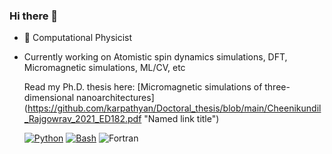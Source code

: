 ### Hi there 👋
- 🔭 Computational Physicist
- Currently working on Atomistic spin dynamics simulations, DFT, Micromagnetic simulations, ML/CV, etc

  Read my Ph.D. thesis here: [Micromagnetic simulations of three-dimensional nanoarchitectures] (https://github.com/karpathyan/Doctoral_thesis/blob/main/Cheenikundil_Rajgowrav_2021_ED182.pdf "Named link title")

  [![Python](https://img.shields.io/badge/python-black?style=for-the-badge&logo=python)](https://github.com/karpathyan)
  [![Bash](https://img.shields.io/badge/bash-black?style=for-the-badge&logo=gnu-bash&logoColor=white)](https://github.com/karpathyan)
  ![Fortran](https://img.shields.io/badge/Fortran-%23734F96.svg?style=for-the-badge&logo=fortran&logoColor=white)

<!--
**karpathyan/karpathyan** is a ✨ _special_ ✨ repository because its `README.md` (this file) appears on your GitHub profile.

Here are some ideas to get you started:

- 🔭 I’m currently working on ...
- 🌱 I’m currently learning ...
- 👯 I’m looking to collaborate on ...
- 🤔 I’m looking for help with ...
- 💬 Ask me about ...
- 📫 How to reach me: ...
- 😄 Pronouns: ...
- ⚡ Fun fact: ...
-->
